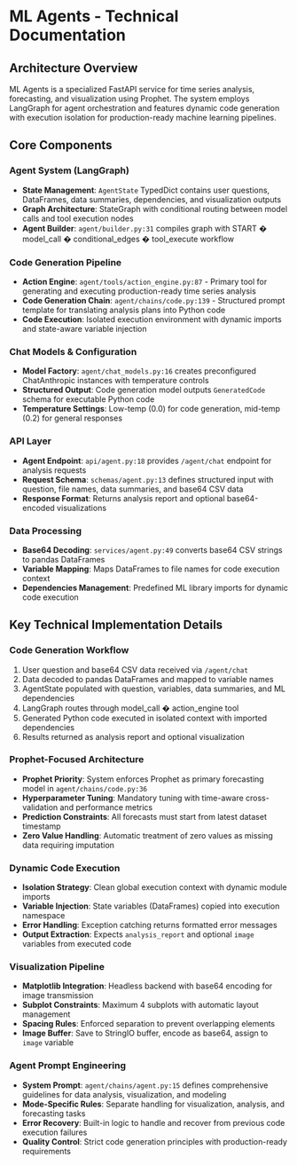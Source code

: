 # ML Agents - Technical Documentation

## Architecture Overview

ML Agents is a specialized FastAPI service for time series analysis, forecasting, and visualization using Prophet. The system employs LangGraph for agent orchestration and features dynamic code generation with execution isolation for production-ready machine learning pipelines.

## Core Components

### Agent System (LangGraph)
- **State Management**: `AgentState` TypedDict contains user questions, DataFrames, data summaries, dependencies, and visualization outputs
- **Graph Architecture**: StateGraph with conditional routing between model calls and tool execution nodes
- **Agent Builder**: `agent/builder.py:31` compiles graph with START � model_call � conditional_edges � tool_execute workflow

### Code Generation Pipeline
- **Action Engine**: `agent/tools/action_engine.py:87` - Primary tool for generating and executing production-ready time series analysis
- **Code Generation Chain**: `agent/chains/code.py:139` - Structured prompt template for translating analysis plans into Python code
- **Code Execution**: Isolated execution environment with dynamic imports and state-aware variable injection

### Chat Models & Configuration
- **Model Factory**: `agent/chat_models.py:16` creates preconfigured ChatAnthropic instances with temperature controls
- **Structured Output**: Code generation model outputs `GeneratedCode` schema for executable Python code
- **Temperature Settings**: Low-temp (0.0) for code generation, mid-temp (0.2) for general responses

### API Layer
- **Agent Endpoint**: `api/agent.py:18` provides `/agent/chat` endpoint for analysis requests
- **Request Schema**: `schemas/agent.py:13` defines structured input with question, file names, data summaries, and base64 CSV data
- **Response Format**: Returns analysis report and optional base64-encoded visualizations

### Data Processing
- **Base64 Decoding**: `services/agent.py:49` converts base64 CSV strings to pandas DataFrames
- **Variable Mapping**: Maps DataFrames to file names for code execution context
- **Dependencies Management**: Predefined ML library imports for dynamic code execution

## Key Technical Implementation Details

### Code Generation Workflow
1. User question and base64 CSV data received via `/agent/chat`
2. Data decoded to pandas DataFrames and mapped to variable names
3. AgentState populated with question, variables, data summaries, and ML dependencies
4. LangGraph routes through model_call � action_engine tool 
5. Generated Python code executed in isolated context with imported dependencies
6. Results returned as analysis report and optional visualization

### Prophet-Focused Architecture
- **Prophet Priority**: System enforces Prophet as primary forecasting model in `agent/chains/code.py:36`
- **Hyperparameter Tuning**: Mandatory tuning with time-aware cross-validation and performance metrics
- **Prediction Constraints**: All forecasts must start from latest dataset timestamp
- **Zero Value Handling**: Automatic treatment of zero values as missing data requiring imputation

### Dynamic Code Execution
- **Isolation Strategy**: Clean global execution context with dynamic module imports
- **Variable Injection**: State variables (DataFrames) copied into execution namespace
- **Error Handling**: Exception catching returns formatted error messages
- **Output Extraction**: Expects `analysis_report` and optional `image` variables from executed code

### Visualization Pipeline
- **Matplotlib Integration**: Headless backend with base64 encoding for image transmission
- **Subplot Constraints**: Maximum 4 subplots with automatic layout management
- **Spacing Rules**: Enforced separation to prevent overlapping elements
- **Image Buffer**: Save to StringIO buffer, encode as base64, assign to `image` variable

### Agent Prompt Engineering
- **System Prompt**: `agent/chains/agent.py:15` defines comprehensive guidelines for data analysis, visualization, and modeling
- **Mode-Specific Rules**: Separate handling for visualization, analysis, and forecasting tasks
- **Error Recovery**: Built-in logic to handle and recover from previous code execution failures
- **Quality Control**: Strict code generation principles with production-ready requirements

